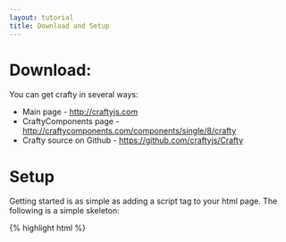 ```yaml
---
layout: tutorial
title: Download and Setup
---
```


# Download:

You can get crafty in several ways:

* Main page - http://craftyjs.com
* CraftyComponents page - http://craftycomponents.com/components/single/8/crafty
* Crafty source on Github - https://github.com/craftyjs/Crafty

# Setup

Getting started is as simple as adding a script tag to your html page. The following is a simple skeleton:

{% highlight html %}
<!DOCTYPE html>
<head>	
	<script type="text/javascript" src="http://cdn.craftycomponents.com/crafty-release.js"></script>
</head>
<body>
	<script type="text/javascript">
		Crafty.init(400, 400);

		// YOUR GAME CODE

	</script>
</body>
</html>


{% endhighlight %}
